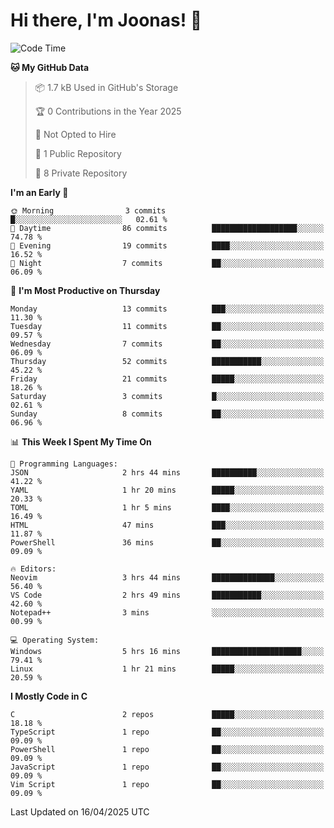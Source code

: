 <!--<a href="https://github.com/anuraghazra/github-readme-stats">
  <img align="center" height=200 src="https://readme-stats-git-main-joonas45s-projects.vercel.app/api?username=Joonas45&hide=stars&show_icons=true&theme=monokai" />
</a>
<a href="">
  <img align="center" width=300 src="https://readme-stats-git-main-joonas45s-projects.vercel.app/api/top-langs?username=Joonas45&theme=monokai&layout=compact" />
</a>-->
<!--
<a href="">
  <img align="center" height=125 width=600 src="https://readme-stats-git-main-joonas45s-projects.vercel.app/api/wakatime?username=Joonas45&theme=monokai&layout=compact" />
</a>
-->

# Hi there, I'm Joonas! :wave:


<!--START_SECTION:waka-->
![Code Time](http://img.shields.io/badge/Code%20Time-258%20hrs%2027%20mins-blue)

**🐱 My GitHub Data** 

> 📦 1.7 kB Used in GitHub's Storage 
 > 
> 🏆 0 Contributions in the Year 2025
 > 
> 🚫 Not Opted to Hire
 > 
> 📜 1 Public Repository 
 > 
> 🔑 8 Private Repository 
 > 
**I'm an Early 🐤** 

```text
🌞 Morning                3 commits           █░░░░░░░░░░░░░░░░░░░░░░░░   02.61 % 
🌆 Daytime                86 commits          ███████████████████░░░░░░   74.78 % 
🌃 Evening                19 commits          ████░░░░░░░░░░░░░░░░░░░░░   16.52 % 
🌙 Night                  7 commits           ██░░░░░░░░░░░░░░░░░░░░░░░   06.09 % 
```
📅 **I'm Most Productive on Thursday** 

```text
Monday                   13 commits          ███░░░░░░░░░░░░░░░░░░░░░░   11.30 % 
Tuesday                  11 commits          ██░░░░░░░░░░░░░░░░░░░░░░░   09.57 % 
Wednesday                7 commits           ██░░░░░░░░░░░░░░░░░░░░░░░   06.09 % 
Thursday                 52 commits          ███████████░░░░░░░░░░░░░░   45.22 % 
Friday                   21 commits          █████░░░░░░░░░░░░░░░░░░░░   18.26 % 
Saturday                 3 commits           █░░░░░░░░░░░░░░░░░░░░░░░░   02.61 % 
Sunday                   8 commits           ██░░░░░░░░░░░░░░░░░░░░░░░   06.96 % 
```


📊 **This Week I Spent My Time On** 

```text
💬 Programming Languages: 
JSON                     2 hrs 44 mins       ██████████░░░░░░░░░░░░░░░   41.22 % 
YAML                     1 hr 20 mins        █████░░░░░░░░░░░░░░░░░░░░   20.33 % 
TOML                     1 hr 5 mins         ████░░░░░░░░░░░░░░░░░░░░░   16.49 % 
HTML                     47 mins             ███░░░░░░░░░░░░░░░░░░░░░░   11.87 % 
PowerShell               36 mins             ██░░░░░░░░░░░░░░░░░░░░░░░   09.09 % 

🔥 Editors: 
Neovim                   3 hrs 44 mins       ██████████████░░░░░░░░░░░   56.40 % 
VS Code                  2 hrs 49 mins       ███████████░░░░░░░░░░░░░░   42.60 % 
Notepad++                3 mins              ░░░░░░░░░░░░░░░░░░░░░░░░░   00.99 % 

💻 Operating System: 
Windows                  5 hrs 16 mins       ████████████████████░░░░░   79.41 % 
Linux                    1 hr 21 mins        █████░░░░░░░░░░░░░░░░░░░░   20.59 % 
```

**I Mostly Code in C** 

```text
C                        2 repos             █████░░░░░░░░░░░░░░░░░░░░   18.18 % 
TypeScript               1 repo              ██░░░░░░░░░░░░░░░░░░░░░░░   09.09 % 
PowerShell               1 repo              ██░░░░░░░░░░░░░░░░░░░░░░░   09.09 % 
JavaScript               1 repo              ██░░░░░░░░░░░░░░░░░░░░░░░   09.09 % 
Vim Script               1 repo              ██░░░░░░░░░░░░░░░░░░░░░░░   09.09 % 
```




 Last Updated on 16/04/2025 UTC
<!--END_SECTION:waka-->
